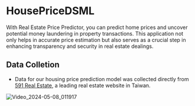 # HousePriceDSML
With Real Estate Price Predictor, you can predict home prices and uncover potential money laundering in property transactions. This application not only helps in accurate price estimation but also serves as a crucial step in enhancing transparency and security in real estate dealings.

## Data Colletion 
+ Data for our housing price prediction model was collected directly from [591 Real Estate](https://www.591.com.tw/), a leading real estate website in Taiwan.

![Video_2024-05-08_011917](https://github.com/tuvietanht/HousePriceDSML/assets/101501013/65e1acd8-5c9e-4be8-8409-9691d0fa13a3)
